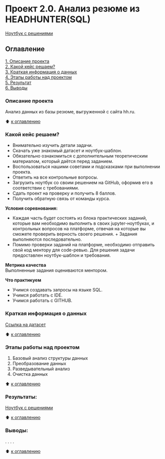 # Проект 2.0.    Анализ резюме из HEADHUNTER(SQL)

[Ноутбук с решениями](https://github.com/PavelZhuravkov/sf_data_science/blob/main/project_2.0/2_Ноутбук%20с%20заданиями.ipynb)

## Оглавление  
[1. Описание проекта](https://github.com/PavelZhuravkov/sf_data_science/tree/main/project_2.0/readme.md#Описание-проекта)  
[2. Какой кейс решаем?](https://github.com/PavelZhuravkov/sf_data_science/tree/main/project_2.0/readme.md#Какой-кейс-решаем)  
[3. Краткая информация о данных](https://github.com/PavelZhuravkov/sf_data_science/tree/main/project_2.0/readme.md#Краткая-информация-о-данных)  
[4. Этапы работы над проектом](https://github.com/PavelZhuravkov/sf_data_science/tree/main/project_2.0/readme.md#Этапы-работы-над-проектом)  
[5. Результат](https://github.com/PavelZhuravkov/sf_data_science/tree/main/project_2.0/readme.md#Результат)    
[6. Выводы](https://github.com/PavelZhuravkov/sf_data_science/tree/main/project_2.0/readme.md#Выводы) 

### Описание проекта    
Анализ данных из базы резюме, выгруженной с сайта hh.ru.

:arrow_up: [к оглавлению](https://github.com/PavelZhuravkov/sf_data_science/tree/main/project_2.0/readme.md#Оглавление)


### Какой кейс решаем?    
+  Внимательно изучить детали задачи.
+  Скачать уже знакомый датасет и ноутбук-шаблон.
+  Обязательно ознакомиться с дополнительным теоретическим материалом, который даётся перед заданием.
+  Воспользоваться нашими советами и подсказками при выполнении проекта.
+  Ответить на все контрольные вопросы.
+  Загрузить ноутбук со своим решением на GitHub, оформив его в соответствии с требованиями.
+  Сдать проект на проверку и получить 8 баллов.
+  Получить обратную связь от команды курса.

**Условия соревнования:**  
+  Каждая часть будет состоять из блока практических заданий, которые вам необходимо выполнить в своих jupyter-ноутбуках, и контрольных вопросов на платформе, отвечая на которые вы сможете проверить верность своего решения.      +  Задания выполняются последовательно.
+  Помимо проверки заданий на платформе, необходимо отправить свой код ментору для code-ревью. Для решения задачи предоставлен ноутбук-шаблон и требования.

**Метрика качества**     
Выполненные задания оцениваются ментором.

**Что практикуем**     
- Учимся создавать запросы на языке SQL.
- Учимся работать с IDE.
- Учимся работать с GITHUB.

### Краткая информация о данных
[Ссылка на датасет](https://drive.google.com/file/d/18QDmJudifCMkcT4fWnqCy-ba-_A8nGj7/view?usp=share_link)
  
:arrow_up: [к оглавлению](https://github.com/PavelZhuravkov/sf_data_science/tree/main/project_2.0/readme.md#Оглавление)


### Этапы работы над проектом  
1. Базовый анализ структуры данных
2. Преобразование данных
3. Разведывательный анализ
4. Очистка данных

:arrow_up: [к оглавлению](https://github.com/PavelZhuravkov/sf_data_science/tree/main/project_2.0/readme.md#Оглавление)


### Результаты:  
[Ноутбук с решениями](https://github.com/PavelZhuravkov/sf_data_science/blob/main/project_2.0/2_Ноутбук%20с%20заданиями.ipynb)

:arrow_up: [к оглавлению](https://github.com/PavelZhuravkov/sf_data_science/tree/main/project_2.0/readme.md#Оглавление)


### Выводы:  
. . . .

:arrow_up: [к оглавлению](https://github.com/PavelZhuravkov/sf_data_science/tree/main/project_2.0/readme.md#Оглавление)